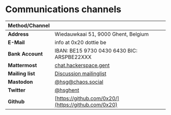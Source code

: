 # Communications channels


| Method/Channel   |                                                            |
| ---------------- | ---------------------------------------------------------- |
| **Address**      | Wiedauwkaai 51, 9000 Ghent, Belgium                        |
| **E-Mail**       | info at 0x20 dottie be                                     |
| **Bank Account** | IBAN: BE15 9730 0430 6430 BIC: ARSPBE22XXX                 |
| **Mattermost**   | [chat.hackerspace.gent](https://chat.hackerspace.gent/)    |
| **Mailing list** | [Discussion mailinglist](https://discuss.hackerspaces.be/) |
| **Mastodon**     | [@hsg@chaos.social](https://chaos.social/@hsg)             |
| **Twitter**      | [@hsghent](http://twitter.com/HSGhent)                     |
| **Github**       | [https://github.com/0x20/](https://github.com/0x20)        |
